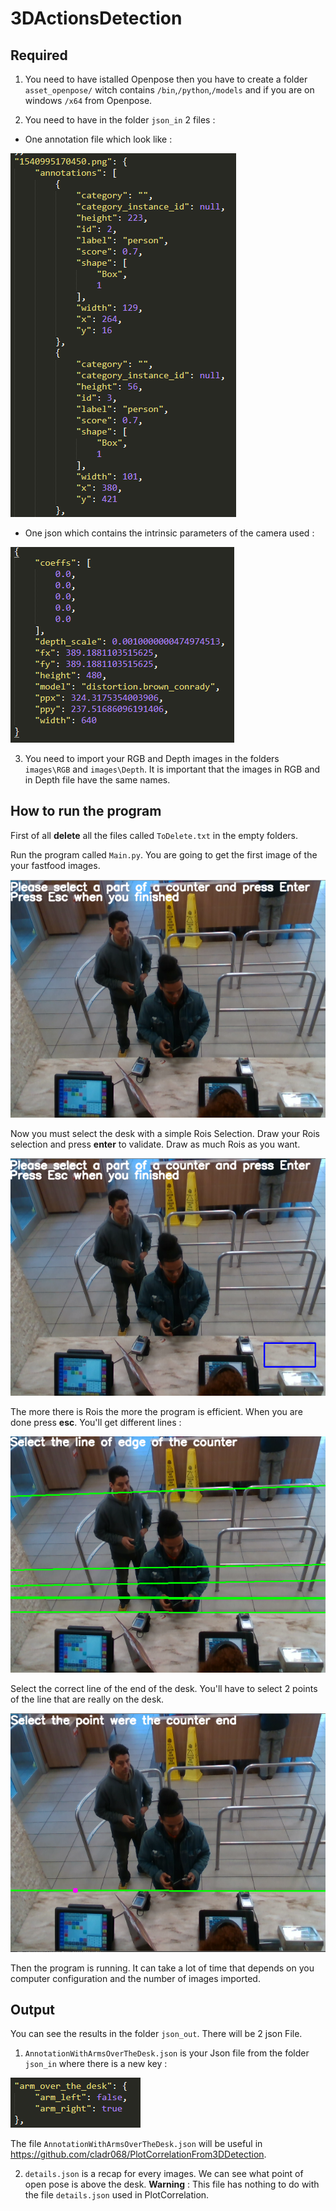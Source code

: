 # 3DActionsDetection

## Required

1. You need to have istalled Openpose then you have to create a folder `asset_openpose/` witch contains `/bin`,`/python`,`/models` and if you are on windows `/x64` from Openpose. 

2. You need to have in the folder `json_in` 2 files : 
- One annotation file which look like :

![picture](img/annotationFile.png)

- One json which contains the intrinsic parameters of the camera used :

![picture](img/intrinsic.png)

3. You need to import your RGB and Depth images in the folders `images\RGB` and `images\Depth`. It is important that the images in RGB and in Depth file have the same names. 

## How to run the program

First of all **delete** all the files called `ToDelete.txt` in the empty folders.

Run the program called `Main.py`. You are going to get the first image of the your fastfood images. 

![picture](img/1.png)

Now you must select the desk with a simple Rois Selection. Draw your Rois selection and press **enter** to validate. Draw as much Rois as you want. 

![picture](img/roisSelection.png)

The more there is Rois the more the program is efficient. When you are done press **esc**. You'll get different lines :

![picture](img/lineSelection.png)

Select the correct line of the end of the desk. You'll have to select 2 points of the line that are really on the desk. 

![picture](img/pointsSelection.png)

Then the program is running. It can take a lot of time that depends on you computer configuration and the number of images imported. 


## Output

You can see the results in the folder `json_out`. There will be 2 json File.

1. `AnnotationWithArmsOverTheDesk.json` is your Json file from the folder `json_in` where there is a new key :

![picture](img/jsonOut.png)

The file `AnnotationWithArmsOverTheDesk.json` will be useful in https://github.com/cladr068/PlotCorrelationFrom3DDetection.

2. `details.json` is a recap for every images. We can see what point of open pose is above the desk. **Warning** : This file has nothing to do with the file `details.json` used in PlotCorrelation.
